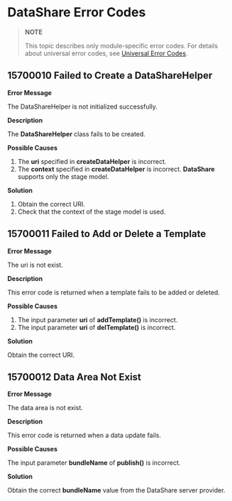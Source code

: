 # DataShare Error Codes

> **NOTE**
>
> This topic describes only module-specific error codes. For details about universal error codes, see [Universal Error Codes](errorcode-universal.md).

## 15700010 Failed to Create a DataShareHelper

**Error Message**

The DataShareHelper is not initialized successfully.

**Description**

The **DataShareHelper** class fails to be created.

**Possible Causes**

1. The **uri** specified in **createDataHelper** is incorrect.
2. The **context** specified in **createDataHelper** is incorrect. **DataShare** supports only the stage model.

**Solution**

1. Obtain the correct URI.
2. Check that the context of the stage model is used.

## 15700011 Failed to Add or Delete a Template

**Error Message**

The uri is not exist.

**Description**

This error code is returned when a template fails to be added or deleted.

**Possible Causes**

1. The input parameter **uri** of **addTemplate()** is incorrect.
2. The input parameter **uri** of **delTemplate()** is incorrect.

**Solution**

Obtain the correct URI.

## 15700012 Data Area Not Exist

**Error Message**

The data area is not exist.

**Description**

This error code is returned when a data update fails.

**Possible Causes**

The input parameter **bundleName** of **publish()** is incorrect.

**Solution**

Obtain the correct **bundleName** value from the DataShare server provider.
